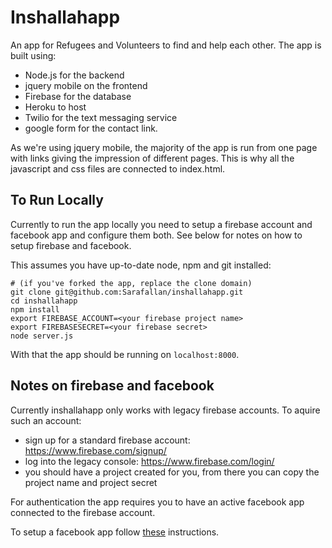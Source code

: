 # Inshallahapp

An app for Refugees and Volunteers to find and help each other. The app is built using:
 * Node.js for the backend
 * jquery mobile on the frontend
 * Firebase for the database
 * Heroku to host
 * Twilio for the text messaging service
 * google form for the contact link.

As we're using jquery mobile, the majority of the app is run from one page with links 
giving the impression of different pages. This is why all the javascript and css files are connected to index.html. 

## To Run Locally

Currently to run the app locally you need to setup a firebase account 
and facebook app and configure them both. See below for notes on how to
setup firebase and facebook.

This assumes you have up-to-date node, npm and git installed:

```shell
# (if you've forked the app, replace the clone domain)
git clone git@github.com:Sarafallan/inshallahapp.git
cd inshallahapp
npm install
export FIREBASE_ACCOUNT=<your firebase project name>
export FIREBASESECRET=<your firebase secret>
node server.js
```

With that the app should be running on `localhost:8000`.

## Notes on firebase and facebook

Currently inshallahapp only works with legacy firebase accounts. To aquire such an account:
 * sign up for a standard firebase account: https://www.firebase.com/signup/
 * log into the legacy console: https://www.firebase.com/login/
 * you should have a project created for you, from there you can copy the project name and project secret

For authentication the app requires you to have an active facebook app connected to the firebase account.

To setup a facebook app follow [these](https://www.firebase.com/docs/web/guide/login/facebook.html) instructions.
